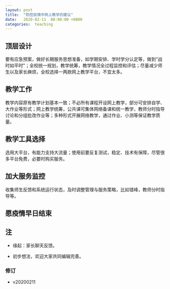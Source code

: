 ```yaml
---
layout: post
title:  "防控疫情中网上教学的建议"
date:   2020-02-11  08:08:00 +0800
categories:  teaching
---
```



## 顶层设计

要有应急预案，做好长期服务思想准备，如学期安排、学时学分认定等，做到“战时如平时"；全校统一规划，教学统筹，教学情况全过程监控和评估；尽量减少师生以及家长麻烦，全校选择一两款网上教学平台，不宜太多。

## 教学工作

教学内容原有教学计划基本一致；不必所有课程开设网上教学，部分可安排自学、大作业等形式；网上教学统筹，公共课可集体网络备课和统一教学，教师分时指导讨论和分组批改作业等；多种形式开展网络教学，通过作业、小测等保证教学质量。

## 教学工具选择

选用大平台，有能力支持大流量；使用前要反复测试，稳定、技术有保障，尽管很多平台免费，必要时购买服务。

## 加大服务监控

收集师生反馈和系统运行状态，及时调整管理与服务策略，比如错峰，教师分时指导等。



## 愿疫情早日结束



## 注

- 缘起：家长聊天反馈。

- 初步想法，欢迎大家共同编辑完善。

### 修订
- v20200211
